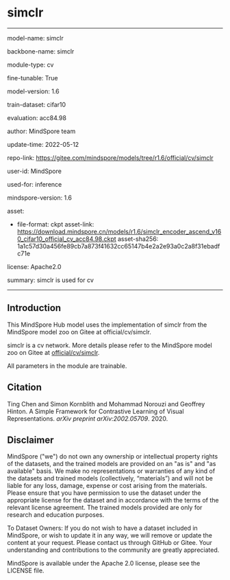 # simclr

---

model-name: simclr

backbone-name: simclr

module-type: cv

fine-tunable: True

model-version: 1.6

train-dataset: cifar10

evaluation: acc84.98

author: MindSpore team

update-time: 2022-05-12

repo-link: <https://gitee.com/mindspore/models/tree/r1.6/official/cv/simclr>

user-id: MindSpore

used-for: inference

mindspore-version: 1.6

asset:

-
    file-format: ckpt
    asset-link: <https://download.mindspore.cn/models/r1.6/simclr_encoder_ascend_v160_cifar10_official_cv_acc84.98.ckpt>
    asset-sha256: 1a1c57d30a456fe89cb7a873f41632cc65147b4e2a2e93a0c2a8f31ebadfc71e

license: Apache2.0

summary: simclr is used for cv

---

## Introduction

This MindSpore Hub model uses the implementation of simclr from the MindSpore model zoo on Gitee at official/cv/simclr.

simclr is a cv network. More details please refer to the MindSpore model zoo on Gitee at [official/cv/simclr](https://gitee.com/mindspore/models/blob/r1.6/official/cv/simclr/README.md).

All parameters in the module are trainable.

## Citation

Ting Chen and Simon Kornblith and Mohammad Norouzi and Geoffrey Hinton. A Simple Framework for Contrastive Learning of Visual Representations. *arXiv preprint arXiv:2002.05709*. 2020.

## Disclaimer

MindSpore ("we") do not own any ownership or intellectual property rights of the datasets, and the trained models are provided on an "as is" and "as available" basis. We make no representations or warranties of any kind of the datasets and trained models (collectively, “materials”) and will not be liable for any loss, damage, expense or cost arising from the materials. Please ensure that you have permission to use the dataset under the appropriate license for the dataset and in accordance with the terms of the relevant license agreement. The trained models provided are only for research and education purposes.

To Dataset Owners: If you do not wish to have a dataset included in MindSpore, or wish to update it in any way, we will remove or update the content at your request. Please contact us through GitHub or Gitee. Your understanding and contributions to the community are greatly appreciated.

MindSpore is available under the Apache 2.0 license, please see the LICENSE file.
